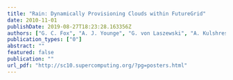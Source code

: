 ```yaml
---
title: "Rain: Dynamically Provisioning Clouds within FutureGrid"
date: 2010-11-01
publishDate: 2019-08-27T18:23:28.163356Z
authors: ["G. C. Fox", "A. J. Younge", "G. von Laszewski", "A. Kulshrestha", "F. Wang"]
publication_types: ["0"]
abstract: ""
featured: false
publication: ""
url_pdf: "http://sc10.supercomputing.org/?pg=posters.html"
---
```


